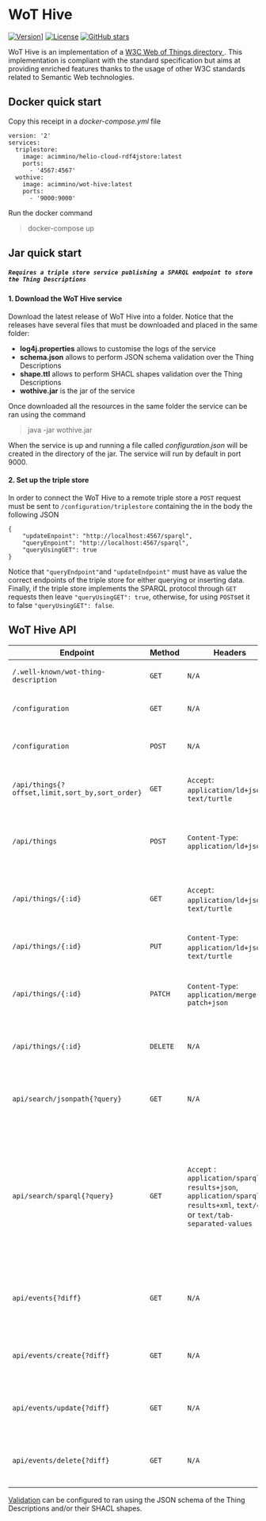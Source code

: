 
# WoT Hive
[![Version](https://img.shields.io/badge/Version-0.1.3-orange)](https://github.com/oeg-upm/wot-jtd/releases)] [![License](https://img.shields.io/badge/License-Apache%202.0-blue.svg)](https://opensource.org/licenses/Apache-2.0) [![GitHub stars](https://img.shields.io/github/stars/Naereen/StrapDown.js.svg?style=social&label=Star&maxAge=2592000)](https://github.com/oeg-upm/wot-jtd/stargazers)

WoT Hive is an implementation of a [W3C Web of Things directory ](https://www.w3.org/TR/wot-discovery/). This implementation is compliant with the standard specification but aims at providing enriched features thanks to the usage of other W3C standards related to Semantic Web technologies.


##  Docker quick start 
Copy this receipt in a *docker-compose.yml* file
````
version: '2'
services:
  triplestore:
    image: acimmino/helio-cloud-rdf4jstore:latest
    ports:
      - '4567:4567'
  wothive:
    image: acimmino/wot-hive:latest
    ports:
      - '9000:9000'
````
Run the docker command
> docker-compose up

##  Jar quick start  
##### `Requires a triple store service publishing a SPARQL endpoint to store the Thing Descriptions`
#### 1. Download the WoT Hive service
Download the latest release of WoT Hive into a folder. Notice that the releases have several files that must be downloaded and placed in the same folder:
* **log4j.properties** allows to customise the logs of the service
* **schema.json** allows to perform JSON schema validation over the Thing Descriptions
* **shape.ttl** allows to perform SHACL shapes validation over the Thing Descriptions
* **wothive.jar** is the jar of the service

Once downloaded all the resources in the same folder the service can be ran using the command
> java -jar wothive.jar

When the service is up and running a file called *configuration.json* will be created in the directory of the jar.  The service will run by default in port 9000. 
#### 2. Set up the triple store
In order to connect the WoT Hive to a remote triple store a `POST` request must be sent to `/configuration/triplestore` containing the in the body the following JSON

````
{
    "updateEnpoint": "http://localhost:4567/sparql",
    "queryEnpoint": "http://localhost:4567/sparql",
    "queryUsingGET": true
}
````
Notice that `"queryEndpoint"`and `"updateEndpoint"` must have as value the correct endpoints of the triple store for either querying or inserting data. Finally, if the triple store implements the SPARQL protocol through `GET` requests then leave `"queryUsingGET": true`, otherwise, for using `POST`set it to false `"queryUsingGET": false`.

## WoT Hive API

| Endpoint 	| Method 	| Headers 	| Reference 	| Description 	|
|---	|---	|---	|---	|---	|
| `/.well-known/wot-thing-description` 	| `GET` 	| `N/A` 	| [Introduction Mechanim](https://w3c.github.io/wot-discovery/#introduction-well-known) 	| Provides the Thing Description of the WoT Hive directory 	|
| `/configuration` 	| `GET` 	| `N/A` 	| [Management](https://w3c.github.io/wot-discovery/#exploration-directory-api-management) 	| Provides a JSON with the all the configurations of the WoT Hive 	|
| `/configuration` 	| `POST` 	| `N/A` 	| [Management](https://w3c.github.io/wot-discovery/#exploration-directory-api-management) 	| The body of the request must contain a JSON with all the configurations of the WoT Hive. 	|
| `/api/things{?offset,limit,sort_by,sort_order}` 	| `GET` 	| `Accept`: `application/ld+json`or `text/turtle`  	| [Listing](https://w3c.github.io/wot-discovery/#exploration-directory-api-registration-listing) 	| Provides a listing of the stored Thing Descriptions in JSON-LD framed or Turtle 	|
| `/api/things` 	| `POST` 	| `Content-Type`: `application/ld+json` 	| [Creation (Anonymous)](https://w3c.github.io/wot-discovery/#exploration-directory-api-registration-creation) 	| Creates an [anonymous Thing Description](https://w3c.github.io/wot-discovery/#dfn-wot-anonymous-thing-description), provided in the body as JSON-LD framed. The generated `:id` is output in the response headers  	|
| `/api/things/{:id}` 	| `GET` 	| `Accept`: `application/ld+json`or `text/turtle` 	| [Retrieval](https://w3c.github.io/wot-discovery/#exploration-directory-api-registration-retrieval) 	| Retrieves the Thing Description with the provided id, in either JSON-LD framed or turtle 	|
| `/api/things/{:id}` 	| `PUT` 	| `Content-Type`: `application/ld+json`or `text/turtle` 	| [Creation](https://w3c.github.io/wot-discovery/#exploration-directory-api-registration-creation) or [Update](https://w3c.github.io/wot-discovery/#exploration-directory-api-registration-update) 	| Creates an Thing Description, provided in the body as JSON-LD framed or turtle 	|
| `/api/things/{:id}` 	| `PATCH` 	| `Content-Type`: `application/merge-patch+json` 	| [Partial Update](https://w3c.github.io/wot-discovery/#exploration-directory-api-registration-update) 	| Partially updates an existing Thing Description, the updates must be provided in JSON-LD framed 	|
| `/api/things/{:id}` 	| `DELETE` 	| `N/A` 	| [Deletion](https://w3c.github.io/wot-discovery/#exploration-directory-api-registration-deletion) 	| Partially updates an existing Thing Description, the updates must be provided in JSON-LD framed 	|
| `api/search/jsonpath{?query}` 	| `GET` 	| `N/A` 	| [JSON path search](https://w3c.github.io/wot-discovery/#jsonpath-semantic) 	| Filters existing Thing Descriptions based on the provided JSON path, the output will be always in JSON-LD framed 	|
| `api/search/sparql{?query}` 	| `GET` 	| `Accept` : `application/sparql-results+json`, `application/sparql-results+xml`, `text/csv`, or `text/tab-separated-values` 	| [SPARQL search](https://w3c.github.io/wot-discovery/#search-semantic) 	| Solves a SPARQL query following the [standard](https://www.w3.org/TR/sparql11-protocol/<br>), results format are in JSON by default if no header is specified. Otherwise available formats are JSON(application/sparql-results+json), XML (application/sparql-results+xml), CSV (text/csv), or TSV (text/tab-separated-values)  	|
| `api/events{?diff}` 	| `GET` 	| `N/A` 	| [Notifications](https://w3c.github.io/wot-discovery/#exploration-directory-api-notification) 	| Subscribe to all the events of the service (`create`, `update`, and `delete`) using the Server-Sends-Events (SSE) protocol 	|
| `api/events/create{?diff}` 	| `GET` 	| `N/A` 	| [Notifications](https://w3c.github.io/wot-discovery/#exploration-directory-api-notification) 	| Subscribe to all the `create` events of the service using the Server-Sends-Events (SSE) protocol 	|
| `api/events/update{?diff}` 	| `GET` 	| `N/A` 	| [Notifications](https://w3c.github.io/wot-discovery/#exploration-directory-api-notification) 	| Subscribe to all the `update` events of the service using the Server-Sends-Events (SSE) protocol 	|
| `api/events/delete{?diff}` 	| `GET` 	| `N/A` 	| [Notifications](https://w3c.github.io/wot-discovery/#exploration-directory-api-notification) 	| Subscribe to all the `delete` events of the service using the Server-Sends-Events (SSE) protocol 	|

[Validation](https://w3c.github.io/wot-discovery/#validation) can  be configured to ran using the JSON schema of the Thing Descriptions and/or their SHACL shapes.